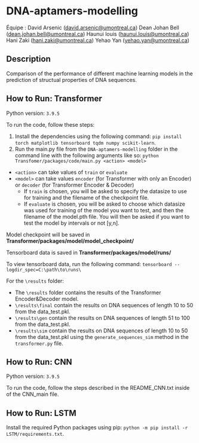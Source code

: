 # DNA-aptamers-modelling

Équipe :
David Arsenic (david.arsenic@umontreal.ca) 
Dean Johan Bell (dean.johan.bell@umontreal.ca) 
Haunui louis (haunui.louis@umontreal.ca) 
Hani Zaki (hani.zaki@umontreal.ca) 
Yehao Yan (yehao.yan@umontreal.ca)

## Description

Comparison of the performance of different machine learning models in the prediction of structual properties of DNA sequences.

## How to Run: Transformer
Python version: `3.9.5`

To run the code, follow these steps:

1. Install the dependencies using the following command: `pip install torch matplotlib tensorboard tqdm numpy scikit-learn`. 
2. Run the main.py file from the `DNA-aptamers-modelling` folder in the command line with the following arguments like so: `python Transfomer/packages/code/main.py <action> <model>`
  - `<action>` can take values of `train` or `evaluate`
  - `<model>` can take values `encoder` (for Transformer with only an Encoder) or `decoder` (for Transformer Encoder & Decoder)
    - If `train` is chosen, you will be asked to specify the datasize to use for training and the filename of the checkpoint file.
    - If `evaluate` is chosen, you will be asked to choose which datasize was used for training of the model you want to test, and then the filename of the model.pth file. You will then be asked if you want to test the model by intervals or not [y,n].

Model checkpoint will be saved in **Transformer/packages/model/model_checkpoint/**

Tensorboard data is saved in **Transformer/packages/model/runs/**

To view tensorboard data, run the following command: `tensorboard --logdir_spec=C:\path\to\runs\`

For the `\results` folder:
- The `\results` folder contains the results of the Transformer Encoder&Decoder model.
- `\results\final` contain the results on DNA sequences of length 10 to 50 from the data_test.pkl.
- `\results\gen` contain the results on DNA sequences of length 51 to 100 from the data_test.pkl.
- `\results\sim` contain the results on DNA sequences of length 10 to 50 from the data_test.pkl using the `generate_sequences_sim` method in the `transformer.py` file.


## How to Run: CNN
Python version: `3.9.5`

To run the code, follow the steps described in the README_CNN.txt inside of the CNN_main file.

## How to Run: LSTM
Install the required Python packages using pip: `python -m pip install -r LSTM/requirements.txt`.
